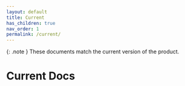 ```yaml
---
layout: default
title: Current
has_children: true
nav_order: 1
permalink: /current/
---
```

{: .note }
These documents match the current version of the product.

# Current Docs